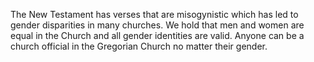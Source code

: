 The New Testament has verses that are misogynistic which has led to gender disparities in many churches. We hold that men and women are equal in the Church and all gender identities are valid. Anyone can be a church official in the Gregorian Church no matter their gender.
